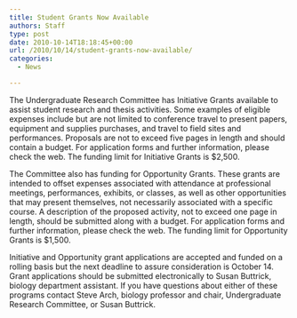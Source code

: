 ```yaml
---
title: Student Grants Now Available
authors: Staff
type: post
date: 2010-10-14T18:18:45+00:00
url: /2010/10/14/student-grants-now-available/
categories:
  - News

---
```

The Undergraduate Research Committee has Initiative Grants available to assist student research and thesis activities. Some examples of eligible expenses include but are not limited to conference travel to present papers, equipment and supplies purchases, and travel to field sites and performances. Proposals are not to exceed five pages in length and should contain a budget. For application forms and further information, please check the web. The funding limit for Initiative Grants is $2,500.

The Committee also has funding for Opportunity Grants. These grants are intended to offset expenses associated with attendance at professional meetings, performances, exhibits, or classes, as well as other opportunities that may present themselves, not necessarily associated with a specific course. A description of the proposed activity, not to exceed one page in length, should be submitted along with a budget. For application forms and further information, please check the web. The funding limit for Opportunity Grants is $1,500. 

Initiative and Opportunity grant applications are accepted and funded on a rolling basis but the next deadline to assure consideration is October 14. Grant applications should be submitted electronically to Susan Buttrick, biology department assistant. If you have questions about either of these programs contact Steve Arch, biology professor and chair, Undergraduate Research Committee, or Susan Buttrick.